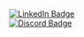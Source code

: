 <div align="row">
  
  <div id="badge1">
    <a href="https://www.linkedin.com/in/stefan-birsan-b1373a211/">
     <img src="https://img.shields.io/badge/LinkedIn-blue?style=for-the-badge&logo=linkedin&logoColor=white" alt="LinkedIn Badge"/>
    </a>
  </div>
  <div id="bage2">
    <a href="https://discord.gg/DdUjtDsgpV">
     <img src="https://img.shields.io/badge/Discord-5865F2?style=for-the-badge&logo=discord&logoColor=white" alt="Discord Badge"/>
    </a>
  </div>  
</div>
